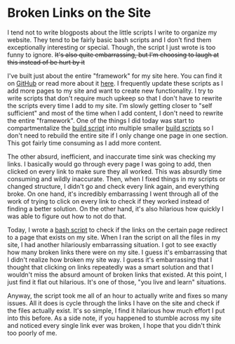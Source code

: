 # Broken Links on the Site

I tend not to write blogposts about the little scripts I write to organize my
website. They tend to be fairly basic bash scripts and I don't find them
exceptionally interesting or special. Though, the script I just wrote is too
funny to ignore. ~~It's also quite embarrassing, but I'm choosing to laugh at
this instead of be hurt by it~~

I've built just about the entire "framework" for my site here. You can find it
on [GitHub](https://github.com/charlieroses/charlieroses) or read more about it
[here](../../projects/#devsite). I frequently update these scripts as I add more
pages to my site and want to create new functionality. I try to write scripts
that don't require much upkeep so that I don't have to rewrite the scripts
every time I add to my site. I'm slowly getting closer to "self sufficient" and
most of the time when I add content, I don't need to rewrite the entire
"framework". One of the things I did today was start to compartmentalize the
[build script](https://github.com/charlieroses/charlieroses/blob/main/utils/build)
into multiple smaller
[build scripts](https://github.com/charlieroses/charlieroses/tree/main/utils) so
I don't need to rebuild the entire site if I only change one page in one
section. This got fairly time consuming as I add more content.

The other absurd, inefficient, and inaccurate time sink was checking my links.
I basically would go through every page I was going to add, then clicked on
every link to make sure they all worked. This was absurdly time consuming and
wildly inaccurate. Then, when I fixed things in my scripts or changed structure,
I didn't go and check every link again, and everything broke. On one hand, it's
incredibly embarrassing I went through all of the work of trying to click on
every link to check if they worked instead of finding a better solution. On the
other hand, it's also hilarious how quickly I was able to figure out how to not
do that.

Today, I wrote a [bash script](https://github.com/charlieroses/charlieroses/blob/main/utils/check_links)
to check if the links on the certain page redirect to a page that exists on my
site. When I ran the script on all the files in my site, I had another
hilariously embarrassing situation. I got to see exactly how many broken links
there were on my site. I guess it's embarrassing that I didn't realize how
broken my site way. I guess it's embarrassing that I thought that clicking on
links repeatedly was a smart solution and that I wouldn't miss the absurd amount
of broken links that existed. At this point, I just find it flat out hilarious.
It's one of those, "you live and learn" situations.

Anyway, the script took me all of an hour to actually write and fixes so many
issues. All it does is cycle through the links I have on the site and check if
the files actually exist. It's so simple, I find it hilarious how much effort I
put into this before. As a side note, if you happened to stumble across my site
and noticed every single link ever was broken, I hope that you didn't think too
poorly of me.


